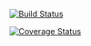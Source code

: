 [![Build Status](https://app.travis-ci.com/waltage/swe1-app.svg?branch=main)](https://app.travis-ci.com/waltage/swe1-app)

[![Coverage Status](https://coveralls.io/repos/github/waltage/swe1-app/badge.svg?branch=main)](https://coveralls.io/github/waltage/swe1-app)